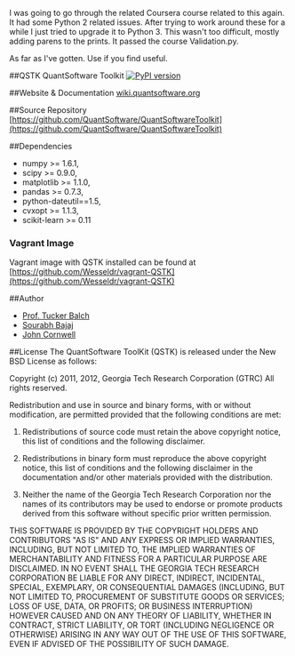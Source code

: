 I was going to go through the related Coursera course related to this again. It had some Python 2 related issues. After trying to work around these for a while I just tried to upgrade it to Python 3. This wasn't too difficult, mostly adding parens to the prints. It passed the course Validation.py. 

As far as I've gotten. Use if you find useful.

##QSTK
QuantSoftware Toolkit [![PyPI version](https://badge.fury.io/py/QSTK.png)](http://badge.fury.io/py/QSTK)

##Website & Documentation
[wiki.quantsoftware.org](http://wiki.quantsoftware.org)

##Source Repository
[https://github.com/QuantSoftware/QuantSoftwareToolkit](https://github.com/QuantSoftware/QuantSoftwareToolkit)

##Dependencies
- numpy >= 1.6.1,
- scipy >= 0.9.0,
- matplotlib >= 1.1.0,
- pandas >= 0.7.3,
- python-dateutil==1.5,
- cvxopt >= 1.1.3,
- scikit-learn >= 0.11

### Vagrant Image
Vagrant image with QSTK installed can be found at [https://github.com/Wesseldr/vagrant-QSTK](https://github.com/Wesseldr/vagrant-QSTK)

##Author
- [Prof. Tucker Balch](http://www.cc.gatech.edu/~tucker/)
- [Sourabh Bajaj](http://www.sourabhbajaj.com/)
- [John Cornwell](https://github.com/JWCornV)

##License
The QuantSoftware ToolKit (QSTK) is released under the New BSD License as follows:

Copyright (c) 2011, 2012, Georgia Tech Research Corporation (GTRC) All rights reserved.

Redistribution and use in source and binary forms, with or without modification, are permitted provided that the following conditions are met:

 1) Redistributions of source code must retain the above copyright notice, this list of conditions and the following disclaimer. 

 2) Redistributions in binary form must reproduce the above copyright notice, this list of conditions and the following disclaimer
  in the documentation and/or other materials provided with the distribution. 

 3) Neither the name of the Georgia Tech Research Corporation nor the names of its contributors may be used to endorse or promote
  products derived from this software without specific prior written permission. 

THIS SOFTWARE IS PROVIDED BY THE COPYRIGHT HOLDERS AND CONTRIBUTORS "AS IS" AND ANY EXPRESS OR IMPLIED WARRANTIES, INCLUDING,
BUT NOT LIMITED TO, THE IMPLIED WARRANTIES OF MERCHANTABILITY AND FITNESS FOR A PARTICULAR PURPOSE ARE DISCLAIMED. 
IN NO EVENT SHALL THE GEORGIA TECH RESEARCH CORPORATION BE LIABLE FOR ANY DIRECT, INDIRECT, INCIDENTAL, SPECIAL, EXEMPLARY, 
OR CONSEQUENTIAL DAMAGES (INCLUDING, BUT NOT LIMITED TO, PROCUREMENT OF SUBSTITUTE GOODS OR SERVICES; LOSS OF USE, DATA, 
OR PROFITS; OR BUSINESS INTERRUPTION) HOWEVER CAUSED AND ON ANY THEORY OF LIABILITY, WHETHER IN CONTRACT, STRICT LIABILITY, 
OR TORT (INCLUDING NEGLIGENCE OR OTHERWISE) ARISING IN ANY WAY OUT OF THE USE OF THIS SOFTWARE, EVEN IF ADVISED OF THE 
POSSIBILITY OF SUCH DAMAGE.
